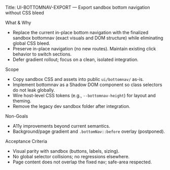 Title: UI-BOTTOMNAV-EXPORT — Export sandbox bottom navigation without CSS bleed

What & Why
- Replace the current in-place bottom navigation with the finalized sandbox bottomnav (exact visuals and DOM structure) while eliminating global CSS bleed.
- Preserve in-place navigation (no new routes). Maintain existing click behavior to switch sections.
- Defer gradient rollout; focus on a clean, isolated integration.

Scope
- Copy sandbox CSS and assets into public `ui/bottomnav/` as-is.
- Implement bottomnav as a Shadow DOM component so class selectors do not leak globally.
- Wire host-level CSS tokens (e.g., `--bottomnav-height`) for layout and theming.
- Remove the legacy dev sandbox folder after integration.

Non-Goals
- A11y improvements beyond current semantics.
- Background/page gradient and `.bottomNav::before` overlay (postponed).

Acceptance Criteria
- Visual parity with sandbox (buttons, labels, sizing).
- No global selector collisions; no regressions elsewhere.
- Page content does not overlap the fixed nav; safe-area respected.

